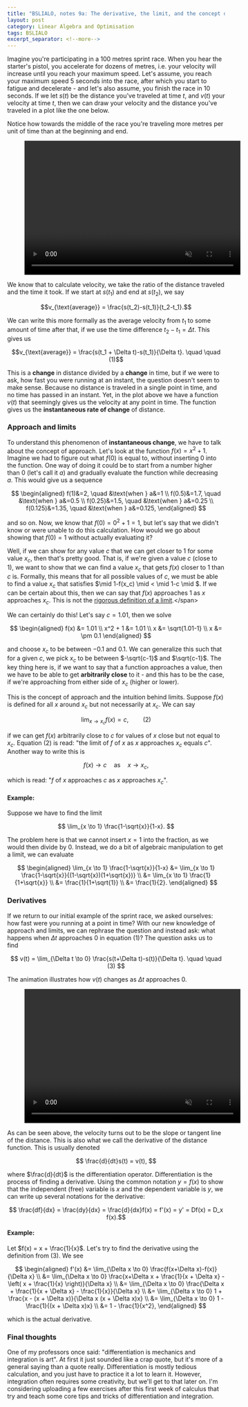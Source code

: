 ```yaml
---
title: "BSLIALO, notes 9a: The derivative, the limit, and the concept of approach"
layout: post
category: Linear Algebra and Optimisation
tags: BSLIALO
excerpt_separator: <!--more-->
---
```

Imagine you're participating in a $100$ metres sprint race. When you hear the starter's pistol, you accelerate for dozens of metres, i.e. your velocity will increase until you reach your maximum speed. Let's assume, you reach your maximum speed $5$ seconds into the race, after which you start to fatigue and decelerate - and let's also assume, you finish the race in $10$ seconds. If we let $s(t)$ be the distance you've traveled at time $t$, and $v(t)$ your velocity at time $t$, then we can draw your velocity and the distance you've traveled in a plot like the one below.

<span class="marginnote">Notice how towards the middle of the race you're traveling more metres per unit of time than at the beginning and end.</span>
<figure>
    <video width="500" height="310" loop muted autoplay>
        <source src="{{ site.url }}/extra/bslialo-notes-9a/fig_01.mp4" type="video/mp4">
    </video>
</figure>

<!--more-->

We know that to calculate velocity, we take the ratio of the distance traveled and the time it took. If we start at $s(t_1)$ and end at $s(t_2)$, we say

$$v_{\text{average}} = \frac{s(t_2)-s(t_1)}{t_2-t_1}.$$

We can write this more formally as the average velocity from $t_1$ to some amount of time after that, if we use the time difference $t_2-t_1=\Delta t$. This gives us

$$v_{\text{average}} = \frac{s(t_1 + \Delta t)-s(t_1)}{\Delta t}. \quad \quad (1)$$

This is a **change** in distance divided by a **change** in time, but if we were to ask, how fast you were running at an instant, the question doesn't seem to make sense. Because no distance is traveled in a single point in time, and no time has passed in an instant. Yet, in the plot above we have a function $v(t)$ that seemingly gives us the velocity at any point in time. The function gives us the **instantaneous rate of change** of distance.

### Approach and limits
To understand this phenomenon of **instantaneous change**, we have to talk about the concept of approach. Let's look at the function $f(x) = x^2+1$. Imagine we had to figure out what $f(0)$ is equal to, without inserting $0$ into the function. One way of doing it could be to start from a number higher than $0$ (let's call it $a$) and gradually evaluate the function while decreasing $a$. This would give us a sequence

$$ \begin{aligned}
f(1)&=2, \quad &\text{when } a&=1 \\
f(0.5)&=1.7, \quad &\text{when } a&=0.5 \\
f(0.25)&=1.5, \quad &\text{when } a&=0.25 \\
f(0.125)&=1.35, \quad &\text{when } a&=0.125,
\end{aligned} $$

and so on. Now, we know that $f(0)=0^2+1=1$, but let's say that we didn't know or were unable to do this calculation.
How would we go about showing that $f(0)=1$ without actually evaluating it?

Well, if we can show for any value $c$ that we can get closer to $1$ for some value $x_c$, then that's pretty good.
That is, if we're given a value $c$ (close to $1$), we want to show that we can find a value $x_c$ that gets $f(x)$ closer to $1$ than $c$ is.
Formally, this means that for all possible values of $c$, we must be able to find a value $x_c$ that satisfies $\mid 1-f(x_c) \mid < \mid 1-c \mid $.
If we can be certain about this, then we can say that $f(x)$ approaches $1$ as $x$ approaches $x_c$<span class="sidenote-number"></span>.
<span class="sidenote">This is not the [rigorous definition of a limit](https://en.wikipedia.org/wiki/(%CE%B5,_%CE%B4)-definition_of_limit#Precise_statement_and_related_statements).</span>

We can certainly do this! Let's say $c=1.01$, then we solve


$$ \begin{aligned}
f(x) &= 1.01 \\
x^2 + 1 &= 1.01 \\
x &= \sqrt{1.01-1} \\
x &= \pm 0.1
\end{aligned} $$

and choose $x_c$ to be between $-0.1$ and $0.1$. We can generalize this such that for a given $c$, we pick $x_c$ to be between $-\sqrt{c-1}$ and $\sqrt{c-1}$. The key thing here is, if we want to say that a function approaches a value, then we have to be able to get **arbitrarily close** to it - and this has to be the case, if we're approaching from either side of $x_c$ (higher or lower).

This is the concept of approach and the intuition behind limits. Suppose $f(x)$ is defined for all $x$ around $x_c$ but not necessarily at $x_c$. We can say

$$
\lim_{x \to x_c} f(x) = c, \quad \quad (2)
$$

if we can get $f(x)$ arbitrarily close to $c$ for values of $x$ close but not equal to $x_c$. Equation $(2)$ is read: "the limit of $f$ of $x$ as $x$ approaches $x_c$ equals $c$". Another way to write this is

$$
f(x) \to c \quad \text{as} \quad x \to x_c,
$$

which is read: "$f$ of $x$ approaches $c$ as $x$ approaches $x_c$".

#### Example:
Suppose we have to find the limit

$$
\lim_{x \to 1} \frac{1-\sqrt{x}}{1-x}.
$$

The problem here is that we cannot insert $x=1$ into the fraction, as we would then divide by $0$. Instead, we do a bit of algebraic manipulation to get a limit, we can evaluate

$$ \begin{aligned}
\lim_{x \to 1} \frac{1-\sqrt{x}}{1-x}
&= \lim_{x \to 1} \frac{1-\sqrt{x}}{(1-\sqrt{x})(1+\sqrt{x})} \\
&= \lim_{x \to 1} \frac{1}{1+\sqrt{x}} \\
&= \frac{1}{1+\sqrt{1}} \\
&= \frac{1}{2}.
\end{aligned} $$

### Derivatives
If we return to our initial example of the sprint race, we asked ourselves: how fast were you running at a point in time? With our new knowledge of approach and limits, we can rephrase the question and instead ask: what happens when $\Delta t$ approaches $0$ in equation $(1)$? The question asks us to find

$$
v(t) = \lim_{\Delta t \to 0} \frac{s(t+\Delta t)-s(t)}{\Delta t}. \quad \quad (3)
$$

<span class="marginnote">The animation illustrates how $v(t)$ changes as $\Delta t$ approaches $0$.</span>
<figure>
    <video width="500" height="310" loop muted autoplay>
        <source src="{{ site.url }}/extra/bslialo-notes-9a/fig_02.mp4" type="video/mp4">
    </video>
</figure>

As can be seen above, the velocity turns out to be the slope or tangent line of the distance. This is also what we call the derivative of the distance function. This is usually denoted

$$
\frac{d}{dt}s(t) = v(t),
$$

where $\frac{d}{dt}$ is the differentiation operator.
<span class="marginnote">Differentiation is the process of finding a derivative.</span>
Using the common notation $y=f(x)$ to show that the independent (free) variable is $x$ and the dependent variable is $y$, we can write up several notations for the derivative:

$$ \frac{df}{dx} = \frac{dy}{dx} = \frac{d}{dx}f(x) = f'(x) = y' = Df(x) = D_x f(x).$$

#### Example:
Let $f(x) = x + \frac{1}{x}$. Let's try to find the derivative using the definition from $(3)$. We see

$$ \begin{aligned}
f'(x)
&= \lim_{\Delta x \to 0} \frac{f(x+\Delta x)-f(x)}{\Delta x} \\
&= \lim_{\Delta x \to 0} \frac{x+\Delta x + \frac{1}{x + \Delta x} - \left( x + \frac{1}{x} \right)}{\Delta x} \\
&= \lim_{\Delta x \to 0} \frac{\Delta x + \frac{1}{x + \Delta x} - \frac{1}{x}}{\Delta x} \\
&= \lim_{\Delta x \to 0} 1 + \frac{x - (x + \Delta x)}{\Delta x (x + \Delta x)x} \\
&= \lim_{\Delta x \to 0} 1 - \frac{1}{(x + \Delta x)x} \\
&= 1 - \frac{1}{x^2},
\end{aligned} $$

which is the actual derivative.

### Final thoughts
One of my professors once said: "differentiation is mechanics and integration is art". At first it just sounded like a crap quote, but it's more of a general saying than a quote really. Differentiation is mostly tedious calculation, and you just have to practice it a lot to learn it. However, integration often requires some creativity, but we'll get to that later on. I'm considering uploading a few exercises after this first week of calculus that try and teach some core tips and tricks of differentiation and integration.

